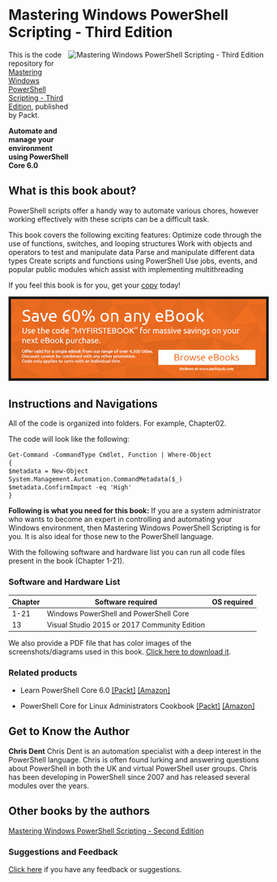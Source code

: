 # Mastering Windows PowerShell Scripting - Third Edition

<a href="https://www.packtpub.com/networking-and-servers/mastering-windows-powershell-scripting-third-edition?utm_source=github&utm_medium=repository&utm_campaign=9781789536669 "><img src="https://dz13w8afd47il.cloudfront.net/sites/default/files/imagecache/ppv4_main_book_cover/B11635_1.png" alt="Mastering Windows PowerShell Scripting - Third Edition" height="256px" align="right"></a>

This is the code repository for [Mastering Windows PowerShell Scripting - Third Edition](https://www.packtpub.com/networking-and-servers/mastering-windows-powershell-scripting-third-edition?utm_source=github&utm_medium=repository&utm_campaign=9781789536669 ), published by Packt.

**Automate and manage your environment using PowerShell Core 6.0**

## What is this book about?
PowerShell scripts offer a handy way to automate various chores, however working effectively with these scripts can be a difficult task.

This book covers the following exciting features:
Optimize code through the use of functions, switches, and looping structures 
Work with objects and operators to test and manipulate data 
Parse and manipulate different data types 
Create scripts and functions using PowerShell 
Use jobs, events, and popular public modules which assist with implementing multithreading 

If you feel this book is for you, get your [copy](https://www.amazon.com/dp/1-789-53666-9) today!

<a href="https://www.packtpub.com/?utm_source=github&utm_medium=banner&utm_campaign=GitHubBanner"><img src="https://raw.githubusercontent.com/PacktPublishing/GitHub/master/GitHub.png" 
alt="https://www.packtpub.com/" border="5" /></a>

## Instructions and Navigations
All of the code is organized into folders. For example, Chapter02.

The code will look like the following:
```
Get-Command -CommandType Cmdlet, Function | Where-Object
{
$metadata = New-Object
System.Management.Automation.CommandMetadata($_)
$metadata.ConfirmImpact -eq 'High'
}
```

**Following is what you need for this book:**
If you are a system administrator who wants to become an expert in controlling and automating your Windows environment, then Mastering Windows PowerShell Scripting is for you. It is also ideal for those new to the PowerShell language.

With the following software and hardware list you can run all code files present in the book (Chapter 1-21).
### Software and Hardware List
| Chapter | Software required | OS required |
| -------- | ------------------------------------ | ----------------------------------- |
| 1-21 | Windows PowerShell and PowerShell Core |  |
| 13 | Visual Studio 2015 or 2017 Community Edition |  |


We also provide a PDF file that has color images of the screenshots/diagrams used in this book. [Click here to download it](https://www.packtpub.com/sites/default/files/downloads/9781789536669_ColorImages.pdf).

### Related products
* Learn PowerShell Core 6.0 [[Packt]](https://www.packtpub.com/networking-and-servers/learn-powershell-core-60?utm_source=github&utm_medium=repository&utm_campaign=9781788838986 ) [[Amazon]](https://www.amazon.com/dp/1-788-83898-X)

* PowerShell Core for Linux Administrators Cookbook [[Packt]](https://www.packtpub.com/networking-and-servers/powershell-core-linux-administrators-cookbook?utm_source=github&utm_medium=repository&utm_campaign=9781789137231 ) [[Amazon]](https://www.amazon.com/dp/1-789-13723-3)


## Get to Know the Author
**Chris Dent**
Chris Dent is an automation specialist with a deep interest in the PowerShell language. Chris is often found lurking and answering questions about PowerShell in both the UK and virtual PowerShell user groups. Chris has been developing in PowerShell since 2007 and has released several modules over the years.


## Other books by the authors
[Mastering Windows PowerShell Scripting - Second Edition](https://www.packtpub.com/networking-and-servers/mastering-windows-powershell-scripting-second-edition?utm_source=github&utm_medium=repository&utm_campaign=9781787126305 )


### Suggestions and Feedback
[Click here](https://docs.google.com/forms/d/e/1FAIpQLSdy7dATC6QmEL81FIUuymZ0Wy9vH1jHkvpY57OiMeKGqib_Ow/viewform) if you have any feedback or suggestions.
